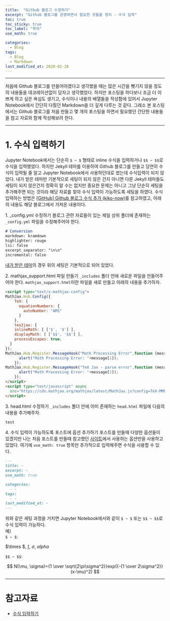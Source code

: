 ```yaml
---
title:  "Github 블로그 수정하기"
excerpt: "Github 블로그를 운영하면서 필요한 것들을 정리 - 수식 입력"
toc: true
toc_sticky: true
toc_label: "목차"
use_math: true

categories: 
  - Blog
tags: 
  - Blog
  - Markdown
last_modified_at: 2020-02-28
---
```


***

처음에 Github 블로그를 만들어야겠다고 생각했을 때는 많은 시간을 뺏기지 않을 정도의 내용들을 데코레이션없이 담자고 생각했었다.
하지만 포스팅을 하다보니 조금 더 이쁘게 하고 싶은 욕심도 생기고, 수식이나 내용의 배열들을 작성함에 있어서 Jupyter Notebook에서 간단히 다뤘던 Markdown을 더 깊게 다루는 것 같다.
그래소 본 포스팅에서는 Github 블로그를 처음 만들고 몇 개의 포스팅을 하면서 필요했던 간단한 내용들을 참고 자료와 함께 작성해보려 한다.

***

# 1. 수식 입력하기

Jupyter Notebook에서는 단순히 `$ ~ $` 형태로 inline 수식을 입력하거나 `$$ ~ $$`로 수식을 입력했었다.
하지만 Jekyll 테마를 이용하여 Github 블로그를 만들고 당연히 수식이 입력될 줄 알고 Jupyter Notebook에서 사용하던대로 썼는데 수식입력이 되지 않았다. 
내가 받은 테마만 기본적으로 세팅이 되지 않은 건지 아니면 다른 Jekyll 테마들도 세팅이 되지 않은건지 정확히 알 수는 없지만 중요한 문제는 아니고 그냥 단순히 세팅을 추가해주면 되는 것이라 해당 자료를 찾아 수식 입력이 가능하도록 세팅을 하였다. 수식 입력하는 방법은 [[GitHub] Github 블로그 수식 추가 (kiko-now)][수식 입력하기]를 참고하였고, 아래의 내용도 해당 블로그에서 가져온 내용이다.

1\. _config.yml 수정하기
블로그 관련 자료들이 있는 제일 상위 폴더에 존재하는 `_config.yml` 파일을 수정해주어야 한다.

```md
# Conversion
markdown: kramdown
highlighter: rouge
lsi: false
excerpt_separator: "\n\n"
incremental: false
```

[내가 받은 테마](https://github.com/mmistakes/minimal-mistakes)의 경우 위의 세팅은 기본적으로 되어 있었다.

2\. mathjax_support.html 파일 만들기
`_includes` 폴더 안에 새로운 파일을 만들어주어야 한다. `mathjax_support.html`이란 파일을 새로 만들고 아래의 내용을 추가하자.

```html
<script type="text/x-mathjax-config">
MathJax.Hub.Config({
    TeX: {
      equationNumbers: {
        autoNumber: "AMS"
      }
    },
    tex2jax: {
    inlineMath: [ ['$', '$'] ],
    displayMath: [ ['$$', '$$'] ],
    processEscapes: true,
  }
});
MathJax.Hub.Register.MessageHook("Math Processing Error",function (message) {
	  alert("Math Processing Error: "+message[1]);
	});
MathJax.Hub.Register.MessageHook("TeX Jax - parse error",function (message) {
	  alert("Math Processing Error: "+message[1]);
	});
</script>
<script type="text/javascript" async
  src="https://cdn.mathjax.org/mathjax/latest/MathJax.js?config=TeX-MML-AM_CHTML">
</script>
```

3\. head.html 수정하기
`_includes` 폴더 안에 이미 존재하는 `head.html` 파일에 다음의 내용을 추가해주자.

```html
test
```

4\. 수식 입력이 가능하도록 포스트에 옵션 추가하기
포스트를 만들때 다양한 옵션들이 있겠지만 나는 처음 포스트를 만들때 참고했던 [사이트](https://devinlife.com/howto%20github%20pages/first-post/)에서 사용하는 옵션만을 사용하고 있었다. 여기에 `use_math: true` 항목만 추가적으로 입력해주면 수식을 사용할 수 있다.

```md
---
title: ~
excerpt: ~
use_math: true

categories:
  - ~
tags:
  - ~
last_modified_at: ~
---
```

위와 같은 세팅 과정을 거치면 Jupyter Notebook에서와 같이 `$ ~ $` 또는 `$$ ~ $$`로 수식 입력이 가능하다.  
예)  
`$ ~ $`:

$\times $, $\int$, $\sigma$, $alpha$  

`$$ ~ $$`:

$$ N(\mu, \sigma)={1 \over \sqrt{2\pi\sigma^2}}exp({-{1 \over 2\sigma^2}} (x-\mu)^2) $$  

***

# 참고자료
* [수식 입력하기][수식 입력하기]

[수식 입력하기]: https://blog.naver.com/PostView.nhn?blogId=prt1004dms&logNo=221525385428&parentCategoryNo=&categoryNo=&viewDate=&isShowPopularPosts=false&from=postView
